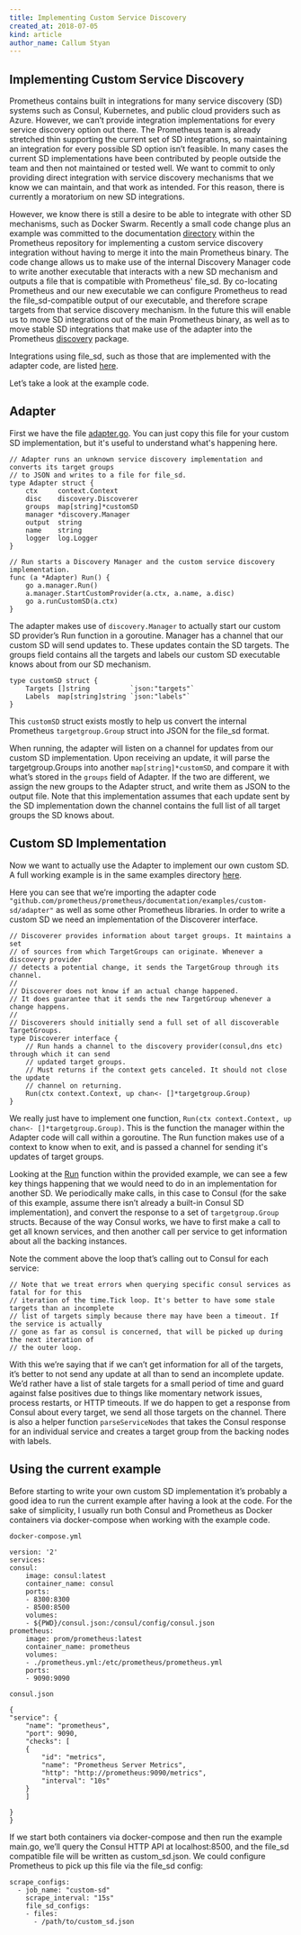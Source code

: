 ```yaml
---
title: Implementing Custom Service Discovery
created_at: 2018-07-05
kind: article
author_name: Callum Styan
---
```


## Implementing Custom Service Discovery

Prometheus contains built in integrations for many service discovery (SD) systems such as Consul,
Kubernetes, and public cloud providers such as Azure. However, we can’t provide integration
implementations for every service discovery option out there. The Prometheus team is already stretched
thin supporting the current set of SD integrations, so maintaining an integration for every possible SD
option isn’t feasible. In many cases the current SD implementations have been contributed by people
outside the team and then not maintained or tested well. We want to commit to only providing direct
integration with service discovery mechanisms that we know we can maintain, and that work as intended.
For this reason, there is currently a moratorium on new SD integrations.

However, we know there is still a desire to be able to integrate with other SD mechanisms, such as 
Docker Swarm. Recently a small code change plus an example was committed to the documentation 
[directory](https://github.com/prometheus/prometheus/tree/master/documentation/examples/custom-sd)
within the Prometheus repository for implementing a custom service discovery integration without having
to merge it into the main Prometheus binary. The code change allows us to make use of the internal
Discovery Manager code to write another executable that interacts with a new SD mechanism and outputs
a file that is compatible with Prometheus' file\_sd. By co-locating Prometheus and our new executable
we can configure Prometheus to read the file\_sd-compatible output of our executable, and therefore
scrape targets from that service discovery mechanism. In the future this will enable us to move SD
integrations out of the main Prometheus binary, as well as to move stable SD integrations that make
use of the adapter into the Prometheus 
[discovery](https://github.com/prometheus/prometheus/tree/master/discovery) package. 

Integrations using file_sd, such as those that are implemented with the adapter code, are listed 
[here](https://prometheus.io/docs/operating/integrations/#file-service-discovery).

Let’s take a look at the example code.

## Adapter
First we have the file 
[adapter.go](https://github.com/prometheus/prometheus/blob/master/documentation/examples/custom-sd/adapter/adapter.go).
You can just copy this file for your custom SD implementation, but it's useful to understand what's
happening here.

    // Adapter runs an unknown service discovery implementation and converts its target groups
    // to JSON and writes to a file for file_sd.
    type Adapter struct {
        ctx     context.Context
        disc    discovery.Discoverer
        groups  map[string]*customSD
        manager *discovery.Manager
        output  string
        name    string
        logger  log.Logger
    }

    // Run starts a Discovery Manager and the custom service discovery implementation.
    func (a *Adapter) Run() {
        go a.manager.Run()
        a.manager.StartCustomProvider(a.ctx, a.name, a.disc)
        go a.runCustomSD(a.ctx)
    }


The adapter makes use of `discovery.Manager` to actually start our custom SD provider’s Run function in
a goroutine. Manager has a channel that our custom SD will send updates to. These updates contain the
SD targets. The groups field contains all the targets and labels our custom SD executable knows about
from our SD mechanism.

    type customSD struct {
        Targets []string          `json:"targets"`
        Labels  map[string]string `json:"labels"`
    }

This `customSD` struct exists mostly to help us convert the internal Prometheus `targetgroup.Group` 
struct into JSON for the file\_sd format.

When running, the adapter will listen on a channel for updates from our custom SD implementation.
Upon receiving an update, it will parse the targetgroup.Groups into another `map[string]*customSD`,
and compare it with what’s stored in the `groups` field of Adapter. If the two are different, we assign
the new groups to the Adapter struct, and write them as JSON to the output file. Note that this 
implementation assumes that each update sent by the SD implementation down the channel contains
the full list of all target groups the SD knows about.

## Custom SD Implementation

Now we want to actually use the Adapter to implement our own custom SD. A full working example is in
the same examples directory
[here](https://github.com/prometheus/prometheus/blob/master/documentation/examples/custom-sd/adapter-usage/main.go).  

Here you can see that we’re importing the adapter code 
`"github.com/prometheus/prometheus/documentation/examples/custom-sd/adapter"` as well as some other
Prometheus libraries. In order to write a custom SD we need an implementation of the Discoverer interface. 

    // Discoverer provides information about target groups. It maintains a set
    // of sources from which TargetGroups can originate. Whenever a discovery provider
    // detects a potential change, it sends the TargetGroup through its channel.
    //
    // Discoverer does not know if an actual change happened.
    // It does guarantee that it sends the new TargetGroup whenever a change happens.
    //
    // Discoverers should initially send a full set of all discoverable TargetGroups.
    type Discoverer interface {
        // Run hands a channel to the discovery provider(consul,dns etc) through which it can send
        // updated target groups.
        // Must returns if the context gets canceled. It should not close the update
        // channel on returning.
        Run(ctx context.Context, up chan<- []*targetgroup.Group)
    }

We really just have to implement one function, `Run(ctx context.Context, up chan<- []*targetgroup.Group)`.
This is the function the manager within the Adapter code will call within a goroutine. The Run function
makes use of a context to know when to exit, and is passed a channel for sending it's updates of target groups.

Looking at the [Run](https://github.com/prometheus/prometheus/blob/master/documentation/examples/custom-sd/adapter-usage/main.go#L153-L211) 
function within the provided example, we can see a few key things happening that we would need to do
in an implementation for another SD. We periodically make calls, in this case to Consul (for the sake
of this example, assume there isn’t already a built-in Consul SD implementation), and convert the 
response to a set of `targetgroup.Group` structs. Because of the way Consul works, we have to first make
a call to get all known services, and then another call per service to get information about all the
backing instances. 

Note the comment above the loop that’s calling out to Consul for each service:

    // Note that we treat errors when querying specific consul services as fatal for for this
    // iteration of the time.Tick loop. It's better to have some stale targets than an incomplete
    // list of targets simply because there may have been a timeout. If the service is actually
    // gone as far as consul is concerned, that will be picked up during the next iteration of
    // the outer loop.

With this we’re saying that if we can’t get information for all of the targets, it’s better to not
send any update at all than to send an incomplete update. We’d rather have a list of stale targets
for a small period of time and guard against false positives due to things like momentary network
issues, process restarts, or HTTP timeouts. If we do happen to get a response from Consul about every
target, we send all those targets on the channel. There is also a helper function `parseServiceNodes`
that takes the Consul response for an individual service and creates a target group from the backing
nodes with labels.

## Using the current example

Before starting to write your own custom SD implementation it’s probably a good idea to run the current
example after having a look at the code. For the sake of simplicity, I usually run both Consul and
Prometheus as Docker containers via docker-compose when working with the example code.

`docker-compose.yml`

    version: '2'
    services:
    consul:
        image: consul:latest
        container_name: consul
        ports:
        - 8300:8300
        - 8500:8500      
        volumes:
        - ${PWD}/consul.json:/consul/config/consul.json
    prometheus:
        image: prom/prometheus:latest
        container_name: prometheus
        volumes:
        - ./prometheus.yml:/etc/prometheus/prometheus.yml
        ports:
        - 9090:9090

`consul.json`

    {
    "service": {
        "name": "prometheus",
        "port": 9090,
        "checks": [
        {
            "id": "metrics",
            "name": "Prometheus Server Metrics",
            "http": "http://prometheus:9090/metrics",
            "interval": "10s"
        }
        ]

    }
    }

If we start both containers via docker-compose and then run the example main.go, we’ll query the Consul
HTTP API at localhost:8500, and the file_sd compatible file will be written as custom_sd.json. We could
configure Prometheus to pick up this file via the file_sd config:

    scrape_configs:
      - job_name: "custom-sd"
        scrape_interval: "15s"
        file_sd_configs:
        - files:
          - /path/to/custom_sd.json

